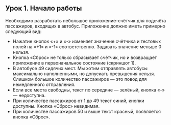 ## Урок 1. Начало работы
Необходимо разработать небольшое приложение-счётчик для подсчёта пассажиров, входящих в автобус. Приложение должно иметь примерно следующий вид:
- Нажатие кнопок «+» и «-» изменяет значение счётчика и тестовых полей на «+1» и «-1» соответственно. Задавать значение меньше 0 нельзя.
-  Кнопка «Сброс» не только сбрасывает счётчик, но и возвращает приложение в первоначальное состояние (скриншот 1).
-  В автобусе 49 сидячих мест. Мы хотим отправлять автобусы максимально наполненными, но допускать превышения нельзя. Слишком большое количество пассажиров — это повод для немедленного отправления.
-  Если все места свободны, текст по середине — зелёный, кнопка «-» — недоступна.
-  При количестве пассажиров от 1 до 49 текст синий, кнопки доступны. Кнопка «Сброс» невидимая.
-  При количестве пассажиров 50 и выше текст красный, появляется кнопка «Сброс».
